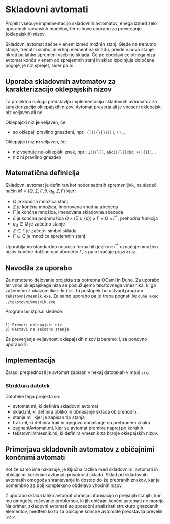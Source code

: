 # Skladovni avtomati
Projekt vsebuje implementacijo skladovnih avtomatov, enega izmed zelo uporabnih računskih modelov, ter njihovo uporabo za preverjanje (oklepajskih) nizov. 

Skladovni avtomat začne v enem izmed možnih stanj. Glede na trenutno stanje, trenutni simbol in vrhnji element na skladu, preide v novo stanje, hkrati pa lahko spremeni vsebino sklada. Če po obdelavi celotnega niza avtomat konča v enem od sprejemnih stanj in sklad izpolnjuje določene pogoje, je niz sprejet, sicer pa ni.

##  Uporaba skladovnih avtomatov za karakterizacijo oklepajskih nizov

Ta projektna naloga predstavlja implementacijo skladovnih avtomatov za karakterizacijo oklepajskih nizov. Avtomat preverja ali je vneseni oklepajski niz veljaven ali ne. 

Oklepajski niz **je** veljaven, če:
- so oklepaji pravilno gnezdeni, npr.:
  ``` {[(){}]}()[] ```,
  ```()```...

Oklepajski niz **ni** veljaven, če:
- niz vsebuje ne-oklepjski znak, npr.:
  ``` 1(){}[] ```,  ``` abc(){}[]cbd ```, ``` +(){}[] ```...
- niz ni pravilno gnezden
## Matematična definicija

Skladovni avtomat je definiran kot nabor sedmih spremenljivk, na sledeč način $M=(Q, \Sigma, \Gamma, \delta, q_{0}, Z, F)$ kjer:


- $Q$ je končna množica stanj
- $\Sigma$ je končna množica, imenovana vhodna abeceda
- $\Gamma$ je končna množica, imenovana skladovna abeceda
- $\delta$ je končna podmnožica $Q \times (\Sigma \cup \{\varepsilon\}) \times \Gamma \times Q \times \Gamma^{*}$, prehodna funkcija
- $q_{0} \in Q$ je začetno stanje
- $Z \in \Gamma$ je začetni simbol sklada
- $F \subseteq Q$ je množica sprejemnih stanj

Uporabljamo standardno notacijo formalnih jezikov: 
$\Gamma^{*}$ označuje množico nizov končne dolžine nad abecedo $\Gamma$, 
$\varepsilon$ pa označuje prazni niz.

## Navodila za uporabo

Za nemoteno delovanje projekta sta potrebna OCaml in Dune. Za uporabo ter vnos oklepajskega niza se poslužujemo tekstovnega vmesnika, ki ga zaženemo z ukazom ```dune build```. Ta postopek bo ustvaril program ```tekstovniVmesnik.exe```. Za samo uporabo pa je treba pognati še ```dune exec ./tekstovniVmesnik.exe```.

Program bo izpisal sledeče:

```

1) Preveri oklepajski niz         
2) Nastavi na začetno stanje
```
Za preverjanje veljavnosti oklepajskih nizov izberemo 1, za ponovno uporabo 2.

## Implementacija
Zaradi preglednosti je avtomat zapisan v nekaj datotekah v mapi ```src```. 
### Struktura datotek
Datoteke tega projekta so:
-  avtomat.ml, ki definira skladovni avtomat
-  sklad.ml, ki definira obliko in obnašanje sklada ob prehodih.
-  stanje.ml, kjer je zapisan tip stanja 
-  trak.ml, ki definira trak in njegovo obnašanje ob prebranem znaku
-  zagnaniAvtomat.ml, kjer se avtomat premika naprej po korakih
-  tekstovni.Vmesnik.ml, ki definira vmesnik za branje oklepajskih nizov.

## Primerjava skladovnih avtomatov z običajnimi končnimi avtomati
Kot že samo ime nakazuje, je ključna razlika med skladovnimi avtomati in običajnimi končnimi avtomati prisotnost sklada. Sklad pri skladovnih avtomatih omogoča shranjevanje in dostop do že prebranih znakov, kar je pomembno za bolj kompleksno obdelavo vhodnih nizov.

Z uporabo sklada lahko avtomat ohranja informacijo o prejšnjih stanjih, kar mu omogoča reševanje problemov, ki jih običajni končni avtomati ne morejo. Na primer, skladovni avtomati so sposobni analizirati strukturo gnezdenih elementov, medtem ko to za običajne končne avtomate predstavlja prevelik izziv.
